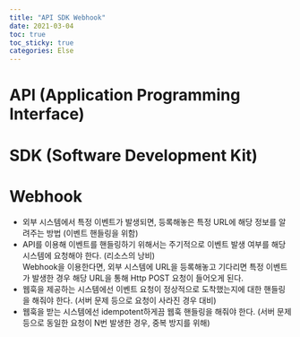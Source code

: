 ```yaml
---
title: "API SDK Webhook"
date: 2021-03-04
toc: true
toc_sticky: true
categories: Else
---
```


# API (Application Programming Interface)


# SDK (Software Development Kit)

# Webhook
- 외부 시스템에서 특정 이벤트가 발생되면, 등록해놓은 특정 URL에 해당 정보를 알려주는 방법 (이벤트 핸들링을 위함)
- API를 이용해 이벤트를 핸들링하기 위해서는 주기적으로 이벤트 발생 여부를 해당 시스템에 요청해야 한다. (리소스의 낭비)   
  Webhook을 이용한다면, 외부 시스템에 URL을 등록해놓고 기다리면 특정 이벤트가 발생한 경우 해당 URL을 통해 Http POST 요청이 들어오게 된다.
- 웹훅을 제공하는 시스템에선 이벤트 요청이 정상적으로 도착했는지에 대한 핸들링을 해줘야 한다. (서버 문제 등으로 요청이 사라진 경우 대비)
- 웹훅을 받는 시스템에선 idempotent하게끔 웹훅 핸들링을 해줘야 한다. (서버 문제 등으로 동일한 요청이 N번 발생한 경우, 중복 방지를 위해)